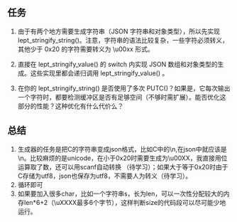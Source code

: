 ## 任务
1. 由于有两个地方需要生成字符串（JSON 字符串和对象类型），所以先实现 lept_stringify_string()。注意，字符串的语法比较复杂，一些字符必须转义，其他少于 0x20 的字符需要转义为 \u00xx 形式。

2. 直接在 lept_stringify_value() 的 switch 内实现 JSON 数组和对象类型的生成。这些实现里都会递归调用 lept_stringify_value() 。

3. 在你的 lept_stringify_string() 是否使用了多次 PUTC()？如果是，它每次输出一个字符时，都要检测缓冲区是否有足够空间（不够时需扩展）。能否优化这部分的性能？这种优化有什么代价么？

## 总结
1. 生成器的任务是把C的字符串变成json格式，比如C中的\n,在json中就应该是\\n。比较麻烦的是unicode，在小于0x20时需要生成为\\u00XX，我直接用位运算取了数，还可以用scanf自动转换
（待学习）；如果大于等于0x20时由于C存储为utf8，json也保存为utf8，不需要人为转义（待学习）。
2. 循环即可
3. 如果要加入很多char，比如一个字符串s，长为len，可以一次性分配较大的内存len*6+2（\uXXXX最多6个字节），这样判断size的代码段可以尽可能少地运行。